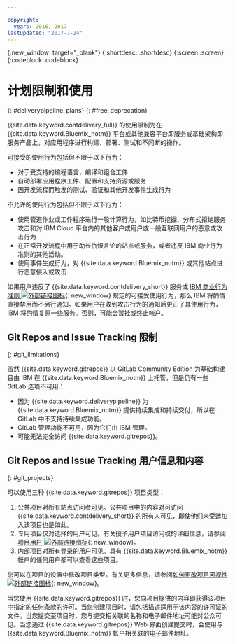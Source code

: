 ```yaml
---

copyright:
  years: 2016, 2017
lastupdated: "2017-7-24"
---
```

<!-- Copyright info at top of file: REQUIRED
    The copyright info is YAML content that must occur at the top of the MD file, before attributes are listed.
    It must be surrounded by 3 dashes.
    The value "years" can contain just one year or a two years separated by a comma. (years: 2014, 2016)
    Indentation as per the previous template must be preserved.
-->

{:new_window: target="_blank"}
{:shortdesc: .shortdesc}
{:screen:.screen}
{:codeblock:.codeblock}

# 计划限制和使用
{: #deliverypipeline_plans}
{: #free_deprecation}

{{site.data.keyword.contdelivery_full}} 的使用限制为在 {{site.data.keyword.Bluemix_notm}} 平台或其他兼容平台即服务或基础架构即服务产品上，对应用程序进行构建、部署、测试和不间断的操作。

可接受的使用行为包括但不限于以下行为：

* 对于受支持的编程语言，编译和组合工件
* 自动部署应用程序工件、配置和支持资源或服务
* 因开发流程而触发的测试、验证和其他开发事件生成行为

不允许的使用行为包括但不限于以下行为：

* 使用管道作业或工作程序进行一般计算行为，如比特币挖掘、分布式拒绝服务攻击和对 IBM Cloud 平台内的其他客户或用户或一般互联网用户的恶意或攻击行为
* 在正常开发流程中用于助长仇恨言论的站点或服务，或者违反 IBM 商业行为准则的其他活动。
* 使用事件生成行为，对 {{site.data.keyword.Bluemix_notm}} 或其他站点进行恶意侵入或攻击

如果用户违反了 {{site.data.keyword.contdelivery_short}} 服务或 [IBM 商业行为准则 ![外部链接图标](../../icons/launch-glyph.svg "外部链接图标")](https://www.ibm.com/investor/governance/business-conduct-guidelines.html){: new_window} 规定的可接受使用行为，那么 IBM 将酌情直接禁用而不另行通知。如果用户在收到攻击行为的通知后更正了其使用行为，IBM 将酌情复原一些服务。否则，可能会暂挂或终止帐户。

## Git Repos and Issue Tracking 限制
{: #git_limitations}

虽然 {{site.data.keyword.gitrepos}} 以 GitLab Community Edition 为基础构建且由 IBM 在 {{site.data.keyword.Bluemix_notm}} 上托管，但是仍有一些 GitLab 选项不可用：

 * 因为 {{site.data.keyword.deliverypipeline}} 为 {{site.data.keyword.Bluemix_notm}} 提供持续集成和持续交付，所以在 GitLab 中不支持持续集成功能。
 * GitLab 管理功能不可用，因为它们由 IBM 管理。
 * 可能无法完全访问 {{site.data.keyword.gitrepos}}。


## Git Repos and Issue Tracking 用户信息和内容
{: #git_projects}

可以使用三种 {{site.data.keyword.gitrepos}} 项目类型：

  1. 公共项目对所有站点访问者可见。公共项目中的内容对可访问 {{site.data.keyword.contdelivery_short}} 的所有人可见，即使他们未受邀加入该项目也是如此。
  2. 专用项目仅对选择的用户可见。有关授予用户项目访问权的详细信息，请参阅[项目用户 ![外部链接图标](../../icons/launch-glyph.svg "外部链接图标")](https://git.ng.bluemix.net/help/workflow/add-user/add-user.md){: new_window}。
  3. 内部项目对所有登录的用户可见。具有 {{site.data.keyword.Bluemix_notm}} 帐户的任何用户都可以查看这些项目。

您可以在项目的设置中修改项目类型。有关更多信息，请参阅[如何更改项目可视性 ![外部链接图标](../../icons/launch-glyph.svg "外部链接图标")](https://git.ng.bluemix.net/help/public_access/public_access#how-to-change-project-visibility){: new_window}。

当您使用 {{site.data.keyword.gitrepos}} 时，您向项目提供的内容即获得该项目中指定的任何条款的许可。当您创建项目时，请包括描述适用于该内容的许可证的文件。当您提交至项目时，您与提交相关联的名称和电子邮件地址可能对公众可见。当您通过 {{site.data.keyword.gitrepos}} Web 界面创建提交时，会使用与 {{site.data.keyword.Bluemix_notm}} 帐户相关联的电子邮件地址。

<!-- ###Privacy with Git Repos and Issue Tracking profiles -->

<!-- A few features of {{site.data.keyword.gitrepos}} require the use of a profile page that publicly displays information that you provide. You give IBM the following permissions: -->

  <!-- a. Make the information in your profile&mdash;such as your name, email, picture, bio, social media links, and user activity&mdash;visible to other users of the service. -->

  <!-- b. Publicly disclose your name and other public information and activities that are associated with your use of the service, or otherwise publicize the fact that you are a user of the service, without any further notice to you. -->

<!-- The email address that is associated with your profile page is derived from your {{site.data.keyword.Bluemix_notm}} account details. To modify the email address that is displayed on your profile page, modify your {{site.data.keyword.Bluemix_notm}} account. -->

<!-- ## Deprecated services
{: #deprecated_services} -->

<!--{{site.data.keyword.trackplan}} and {{site.data.keyword.deliverypipeline}} Classic, which are part of IBM Bluemix {{site.data.keyword.jazzhub_short}} (JazzHub), are being retired. For more information, see [Track & Plan Retirement ![External link icon](../../icons/launch-glyph.svg "External link icon")](https://www.ibm.com/blogs/bluemix/2017/04/track-plan-retirement/){: new_window} and [Delivery Pipeline Retirement ![External link icon](../../icons/launch-glyph.svg "External link icon")](https://www.ibm.com/blogs/bluemix/2017/04/delivery-pipeline-retirement/){: new_window}. -->

<!-- Starting on May 25, no new JazzHub projects can be created. Through automatic rolling upgrades, JazzHub projects will be upgraded to {{site.data.keyword.contdelivery_short}} toolchains. The JazzHub site will be removed from service in early July. For more information about the upgrade, see [Upgrading JazzHub project to Bluemix Continuous Delivery toolchains ![External link icon](../../icons/launch-glyph.svg "External link icon")](https://developer.ibm.com/devops-services/2017/4/18/upgrading-jazzhub-projects-bluemix-continuous-delivery-toolchains/){: new_window} -->
